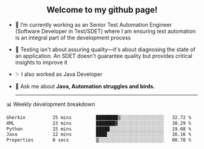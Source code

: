 <h2 align="center">Welcome to my github page!</h2>

- 🔭 I’m currently working as an Senior Test Automation Engineer (Software Developer in Test/SDET) where I am ensuring test automation is an integral part of the development process
- 🎩 Testing isn't about assuring quality—it's about diagnosing the state of an application. An SDET doesn't guarantee quality but provides critical insights to improve it
- ✨ I also worked as Java Developer
- 💬 Ask me about **Java, Automation struggles and birds.**
  
  -------
  
📊 Weekly development breakdown

<!--START_SECTION:waka-->

```txt
Gherkin          25 mins         ████████▒░░░░░░░░░░░░░░░░   32.72 %
XML              23 mins         ███████▓░░░░░░░░░░░░░░░░░   30.29 %
Python           15 mins         █████░░░░░░░░░░░░░░░░░░░░   19.68 %
Java             12 mins         ████░░░░░░░░░░░░░░░░░░░░░   16.16 %
Properties       0 secs          ▒░░░░░░░░░░░░░░░░░░░░░░░░   00.78 %
```

<!--END_SECTION:waka-->
